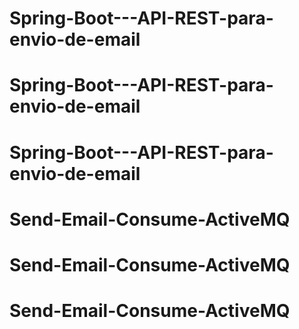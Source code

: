 # Spring-Boot---API-REST-para-envio-de-email
# Spring-Boot---API-REST-para-envio-de-email
# Spring-Boot---API-REST-para-envio-de-email
# Send-Email-Consume-ActiveMQ
# Send-Email-Consume-ActiveMQ
# Send-Email-Consume-ActiveMQ
